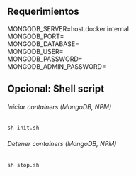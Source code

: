 ## Requerimientos
MONGODB_SERVER=host.docker.internal \
MONGODB_PORT= \
MONGODB_DATABASE= \
MONGODB_USER= \
MONGODB_PASSWORD= \
MONGODB_ADMIN_PASSWORD=

## Opcional: Shell script

###### Iniciar containers (MongoDB, NPM)
```
sh init.sh
```

###### Detener containers (MongoDB, NPM)
```
sh stop.sh
```

